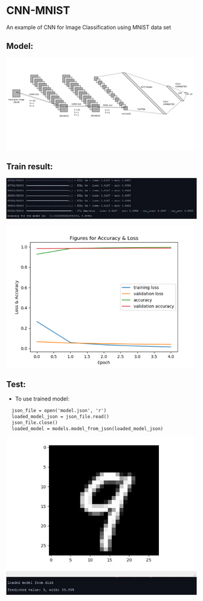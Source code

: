# CNN-MNIST
An example of CNN for Image Classification using MNIST data set

## Model: 

<p align="center">
  <img src="Images/Model.png">
</p>

## Train result:

<p align="center">
  <img src="Images/results.JPG">
</p>

<p align="center">
  <img src="Images/TrainFigures.png">
</p>

## Test:
- To use trained model: 
```
  json_file = open('model.json', 'r')
  loaded_model_json = json_file.read()
  json_file.close()
  loaded_model = models.model_from_json(loaded_model_json)

```
<p align="center">
  <img src="Images/TestImage.JPG">
</p>
